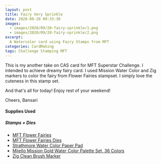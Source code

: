 ```yaml
---
layout: post
title: Fairy Very Sprinkle
date: 2020-09-20 09:33:38
images: 
  - images/2020/09/20-fairy-sprinkle/1.png
  - images/2020/09/20-fairy-sprinkle/2.png
excerpt:
  A Watercolor card using Fairy Stamps from MFT
categories: CardMaking
tags: Challenge Stamping MFT
---
```


This is my another take on CAS card for MFT Superstar Challenge. I intended to achieve dreamy fairy card. I used Mission Water Color and Zig markers to color the fairy from Flower Fairies stampset. I simply love the cuteness in this stamp set. 

And that's all for today! Enjoy rest of your weekend! 

Cheers,
Bansari

#### Supplies Used

##### Stamps + Dies
 - [MFT Flower Fairies](https://mftstamps.com/products/flower-fairies)
 - [MFT Flower Fairies Dies](https://mftstamps.com/products/flower-fairies-die-namics)
 - [Strathmore Water Color Paper Pad](https://amz.run/3qkV)
 - [Mijello Mission Gold Water Color Palette Set, 36 Colors](https://amz.run/3qmL)
 - [Zig Clean Brush Marker](https://amz.run/3qmK)
 
